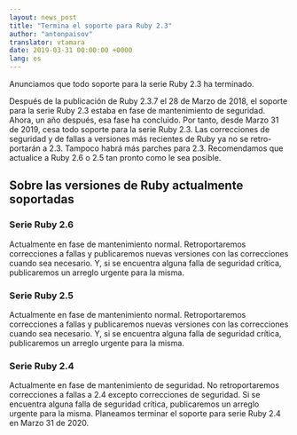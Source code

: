 ```yaml
---
layout: news_post
title: "Termina el soporte para Ruby 2.3"
author: "antonpaisov"
translator: vtamara
date: 2019-03-31 00:00:00 +0000
lang: es
---
```



Anunciamos que todo soporte para la serie Ruby 2.3 ha terminado.

Después de la publicación de Ruby 2.3.7 el 28 de Marzo de 2018,
el soporte para la serie Ruby 2.3 estaba en fase de mantenimiento de seguridad.
Ahora, un año después, esa fase ha concluido.
Por tanto, desde Marzo 31 de 2019, cesa todo soporte para la serie Ruby 2.3.
Las correcciones de seguridad y de fallas a versiones más recientes de Ruby
ya no se retro-portarán a 2.3.  Tampoco habrá más parches para 2.3.
Recomendamos que actualice a Ruby 2.6 o 2.5 tan pronto como le sea posible.

## Sobre las versiones de Ruby actualmente soportadas

### Serie Ruby 2.6

Actualmente en fase de mantenimiento normal.
Retroportaremos correcciones a fallas y publicaremos nuevas versiones con
las correcciones cuando sea necesario.
Y, si se encuentra alguna falla de seguridad crítica, publicaremos un
arreglo urgente para la misma.

### Serie Ruby 2.5

Actualmente en fase de mantenimiento normal.
Retroportaremos correcciones a fallas y publicaremos nuevas versiones con
las correcciones cuando sea necesario.
Y, si se encuentra alguna falla de seguridad crítica, publicaremos un
arreglo urgente para la misma.

### Serie Ruby 2.4

Actualmente en fase de mantenimiento de seguridad.
No retroportaremos correcciones a fallas a 2.4 excepto correcciones
de seguridad.
Si se encuentra alguna falla de seguridad crítica, publicaremos un
arreglo urgente para la misma.
Planeamos terminar el soporte para serie Ruby 2.4 en Marzo 31 de 2020.
